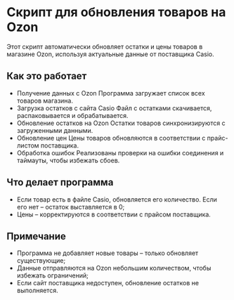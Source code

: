 # Скрипт для обновления товаров на Ozon #

Этот скрипт автоматически обновляет остатки и цены товаров в магазине Ozon, используя актуальные данные от поставщика Casio.

## Как это работает ##
* Получение данных с Ozon
  Программа загружает список всех товаров магазина.
* Загрузка остатков с сайта Casio
  Файл с остатками скачивается, распаковывается и обрабатывается.
* Обновление остатков на Ozon
Остатки товаров синхронизируются с загруженными данными.
* Обновление цен
Цены товаров обновляются в соответствии с прайс-листом поставщика.
* Обработка ошибок
Реализованы проверки на ошибки соединения и таймауты, чтобы избежать сбоев.
## Что делает программа ##
* Если товар есть в файле Casio, обновляется его количество. Если его нет – остаток выставляется в 0;
* Цены – корректируются в соответствии с прайсом поставщика.

## Примечание ##
* Программа не добавляет новые товары – только обновляет существующие;
* Данные отправляются на Ozon небольшим количеством, чтобы избежать ограничений;
* Если сайт поставщика недоступен, обновление остатков не выполняется.
